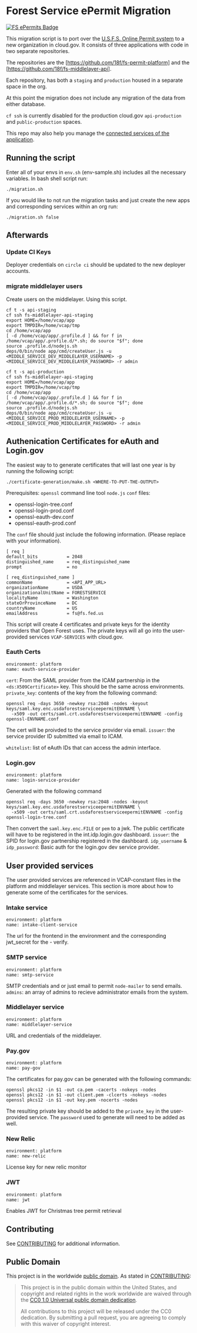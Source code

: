 # Forest Service ePermit Migration

[![FS ePermits Badge](https://img.shields.io/badge/-ePermit-006227.svg?colorA=FFC526&logo=data%3Aimage%2Fpng%3Bbase64%2CiVBORw0KGgoAAAANSUhEUgAAAA4AAAAOCAMAAAAolt3jAAACFlBMVEUAAAD%2F%2FyXsvSW8qiXLsCXjuSXyvyX7wiX2wSXqvCXUsyXBrCXvviX%2F%2FyX8yCWUmyVliSV%2FkyV7kSWIlyV0jiWZnSX9yCXNsSXRsiXWtCVWgyVYhCXZtiX%2FyCV8kiV%2BkiX%2FyiX%2FzCWIliWElSX%2FzSX2wiVniSV3kCX2wiXUtCU5eCVujCXWtCW%2FqyXDrSWtpCWwpSWmoiWypiXeuCWJlyWPmSXiuiX%2F1CXsvSXFriW4qSWrpCWElCVdhiWSmiW3qCXCrSXQsiXyvyX%2F1CX%2F%2FyP%2F5yX%2F0iX%2FxCXrvCX%2FxiX%2F0iX%2F5yUcbCU6eCVAeiUfbiVEfCVEfCVZhCVEfCUzdSUtcyVAeyVNfyVZhCVGfSVEfCUqciUSaSUIZCUYayWPmSUUaiUCYiUVaiU1diVjiCUjcCVNfyVFfCXnuyU%2FeiUqciVliSVPgCWQmSUlcCVQgSV7kSX%2FxiWHliVPgCWPmSUtcyWLlyUibyVXgyWzpyX%2FxyXJryUXayVahCWIliWOmCU4eCV2jyXBrCXcuCXMsSVbhSUYaiV1jyU4eCVOgCVujCU6eCUudCWAkyUlcCVEfCVehiVYhCU%2FeiVvjSUSaSUAYiUAYiU1diWAlCUxdSUAYSUBYiUTaSVvjSVqiyVGfSUcbCUQaCUPaCUNZyULZiURaSUYayU6eCVehiVehiV1jyVmiSVOgCVRgSVSgSV2jyVxjSVvjSVMulUvAAAATHRSTlMAAGrao3NYUFdvndVtADfb%2Ffn2%2BP3cOMHAl%2F39lT7v7jsx6eozTPT2UoT%2B%2F4%2FGz%2FL46ut68%2FJ4B1Kau9Pu%2F%2BzQt5NMBgAKGUikQxYIJokgEwAAAFtJREFUCNdjZGBEBiwMvIy2jIcZGRkZrRiPMTIyiFsiJPcxMkgyOsJ4OxhZGFgYOeE6SeMyMuhGI0yew8LAxI3gMqFxGRmMGUthvBZGRgZzFEczMDC4QJlbGRgA3KAIv74V5FUAAAAASUVORK5CYII%3D)](https://github.com/18F/fs-online-permitting)

This migration script is to port over the [U.S.F.S. Online Permit system](https://github.com/18F/fs-online-permitting) to
a new organization in cloud.gov. It consists of three applications with
code in two separate repositories.

The repositories are the [https://github.com/18f/fs-permit-platform] and the [https://github.com/18f/fs-middlelayer-api].

Each repository, has both a `staging` and `production` housed in a separate space in the org.

At this point the migration does not include any migration of the data from either database.

`cf ssh` is currently disabled for the production cloud.gov `api-production` and `public-production` spaces.

This repo may also help you manage the [connected services of the application](https://github.com/18F/fs-open-forest/wiki/Ongoing-site-architecture#connected-services).

## Running the script

Enter all of your envs in `env.sh` (env-sample.sh) includes all the necessary variables.
In bash shell script run:

`./migration.sh`

If you would like to not run the migration tasks and just create the new apps and corresponding services within an org run:

`./migration.sh false`


## Afterwards
### Update CI Keys
Deployer credentials on `circle ci` should be updated to the new deployer accounts.

### migrate middlelayer users
Create users on the middlelayer. Using this script.
```
cf t -s api-staging
cf ssh fs-middlelayer-api-staging
export HOME=/home/vcap/app
export TMPDIR=/home/vcap/tmp
cd /home/vcap/app
[ -d /home/vcap/app/.profile.d ] && for f in /home/vcap/app/.profile.d/*.sh; do source "$f"; done
source .profile.d/nodejs.sh
deps/0/bin/node app/cmd/createUser.js -u <MIDDLE_SERVICE_DEV_MIDDLELAYER_USERNAME> -p <MIDDLE_SERVICE_DEV_MIDDLELAYER_PASSWORD> -r admin

cf t -s api-production
cf ssh fs-middlelayer-api-staging
export HOME=/home/vcap/app
export TMPDIR=/home/vcap/tmp
cd /home/vcap/app
[ -d /home/vcap/app/.profile.d ] && for f in /home/vcap/app/.profile.d/*.sh; do source "$f"; done
source .profile.d/nodejs.sh
deps/0/bin/node app/cmd/createUser.js -u <MIDDLE_SERVICE_PROD_MIDDLELAYER_USERNAME> -p <MIDDLE_SERVICE_PROD_MIDDLELAYER_PASSWORD> -r admin
```

## Authenication Certificates for eAuth and Login.gov

The easiest way to to generate certificates that will last one year is by running the following script:
```
./certificate-generation/make.sh <WHERE-TO-PUT-THE-OUTPUT>
```

Prerequisites:
`openssl` command line tool
`node.js`
`conf` files:
   - openssl-login-tree.conf
   - openssl-login-prod.conf
   - openssl-eauth-dev.conf
   - openssl-eauth-prod.conf

The `conf` file should just include the following information. (Please replace <VARIABLE> with your information).
```
[ req ]
default_bits           = 2048
distinguished_name     = req_distinguished_name
prompt                 = no

[ req_distinguished_name ]
commonName             = <API_APP_URL>
organizationName       = USDA
organizationalUnitName = FORESTSERVICE
localityName           = Washington
stateOrProvinceName    = DC
countryName            = US
emailAddress           = fs@fs.fed.us
```

This script will create 4 certificates and private keys for the identity providers that Open Forest uses.
The private keys will all go into the user-provided services `VCAP-SERVICES` with cloud.gov.


### Eauth Certs
```
environment: platform
name: eauth-service-provider
```

`cert`: From the SAML provider from the ICAM partnership in the `<ds:X509Certificate>` key. This should be the same across environments.
`private_key`: contents of the key from the following command:

```
openssl req -days 3650 -newkey rsa:2048 -nodes -keyout keys/saml.key.enc.usdaforestserviceepermitENVNAME \
  -x509 -out certs/saml.crt.usdaforestserviceepermitENVNAME -config openssl-ENVNAME.conf
```

The cert will be proivded to the service provider via email.
`issuer`: the service provider ID submitted via email to ICAM.

`whitelist`: list of eAuth IDs that can access the admin interface.

### Login.gov
```
environment: platform
name: login-service-provider
```

Generated with the following command

```
openssl req -days 3650 -newkey rsa:2048 -nodes -keyout keys/saml.key.enc.usdaforestserviceepermitENVNAME \
  -x509 -out certs/saml.crt.usdaforestserviceepermitENVNAME -config openssl-login-tree.conf
  ```

Then convert the `saml.key.enc.FILE` or `pem` to a jwk.
The public certificate will have to be registered in the int.idp.login.gov dashboard.
`issuer`: the SPID for login.gov partnership registered in the dashboard.
`idp_username` & `idp_password`: Basic auth for the login.gov dev service provider.

## User provided services
The user provided services are referenced in VCAP-constant files in the platform and middlelayer services. This section is more about how to generate some of the certificates for the services.

### Intake service
```
environment: platform
name: intake-client-service
```

The url for the frontend in the environment
and the corresponding jwt_secret for the - verify.

### SMTP service
```
environment: platform
name: smtp-service
```

SMTP credentials and or just email to permit `node-mailer` to send emails.
`admins`: an array of admins to recieve administrator emails from the system.

### Middlelayer service
```
environment: platform
name: middlelayer-service
```

URL and credentials of the middlelayer.

### Pay.gov
```
environment: platform
name: pay-gov
```

The certificates for pay.gov can be generated with the following commands:

```
openssl pkcs12 -in $1 -out ca.pem -cacerts -nokeys -nodes
openssl pkcs12 -in $1 -out client.pem -clcerts -nokeys -nodes
openssl pkcs12 -in $1 -out key.pem -nocerts -nodes
```

The resulting private key should be added to the `private_key` in the user-provided service. The `password` used to generate will need to be added as well.


### New Relic
```
environment: platform
name: new-relic
```

License key for new relic monitor

### JWT 
```
environment: platform
name: jwt
```

Enables JWT for Christmas tree permit retrieval

## Contributing

See [CONTRIBUTING](CONTRIBUTING.md) for additional information.

## Public Domain

This project is in the worldwide [public domain](LICENSE.md). As stated in [CONTRIBUTING](CONTRIBUTING.md):

> This project is in the public domain within the United States, and copyright and related rights in the work worldwide are waived through the [CC0 1.0 Universal public domain dedication](https://creativecommons.org/publicdomain/zero/1.0/).
>
> All contributions to this project will be released under the CC0 dedication. By submitting a pull request, you are agreeing to comply with this waiver of copyright interest.
